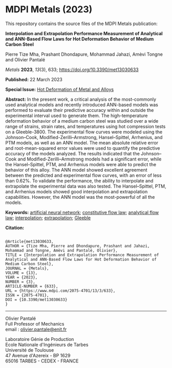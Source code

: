 # MDPI Metals (2023)

This repository contains the source files of the MDPI Metals publication:

**Interpolation and Extrapolation Performance Measurement of Analytical and ANN-Based Flow Laws for Hot Deformation Behavior of Medium Carbon Steel**

Pierre Tize Mha, Prashant Dhondapure, Mohammad Jahazi, Amèvi Tongne and Olivier Pantalé

*Metals* **2023**, *13*(3), 633; https://doi.org/10.3390/met13030633

**Published:**  22 March 2023

**Special Issue:** [Hot Deformation of Metal and Alloys](https://www.mdpi.com/journal/metals/special_issues/Hot_Deformation_Metal)

**Abstract:** In the present work, a critical analysis of the most-commonly used analytical models and recently introduced ANN-based models was performed to evaluate their predictive accuracy within and outside the experimental interval used to generate them. The high-temperature deformation behavior of a medium carbon steel was studied over a wide range of strains, strain rates, and temperatures using hot compression tests on a Gleeble-3800. The experimental flow curves were modeled using the Johnson–Cook, Modified-Zerilli–Armstrong, Hansel–Spittel, Arrhenius, and PTM models, as well as an ANN model. The mean absolute relative error and root-mean-squared error values were used to quantify the predictive accuracy of the models analyzed. The results indicated that the Johnson–Cook and Modified-Zerilli–Armstrong models had a significant error, while the Hansel–Spittel, PTM, and Arrhenius models were able to predict the behavior of this alloy. The ANN model showed excellent agreement between the predicted and experimental flow curves, with an error of less than 0.62%. To validate the performance, the ability to interpolate and extrapolate the experimental data was also tested. The Hansel–Spittel, PTM, and Arrhenius models showed good interpolation and extrapolation capabilities. However, the ANN model was the most-powerful of all the models.

**Keywords:** [artificial neural network](https://www.mdpi.com/search?q=artificial+neural+network); [constitutive flow law](https://www.mdpi.com/search?q=constitutive+flow+law); [analytical flow law](https://www.mdpi.com/search?q=analytical+flow+law); [interpolation](https://www.mdpi.com/search?q=interpolation); [extrapolation](https://www.mdpi.com/search?q=extrapolation); [Gleeble](https://www.mdpi.com/search?q=Gleeble)

**Citation:** 

```

@Article{met13030633,
AUTHOR = {Tize Mha, Pierre and Dhondapure, Prashant and Jahazi, Mohammad and Tongne, Amèvi and Pantalé, Olivier},
TITLE = {Interpolation and Extrapolation Performance Measurement of Analytical and ANN-Based Flow Laws for Hot Deformation Behavior of Medium Carbon Steel},
JOURNAL = {Metals},
VOLUME = {13},
YEAR = {2023},
NUMBER = {3},
ARTICLE-NUMBER = {633},
URL = {https://www.mdpi.com/2075-4701/13/3/633},
ISSN = {2075-4701},
DOI = {10.3390/met13030633}
}
```





***

Olivier Pantalé  
Full Professor of Mechanics  
email : olivier.pantale@enit.fr

Laboratoire Génie de Production  
Ecole Nationale d'Ingénieurs de Tarbes  
Université de Toulouse  
47 Avenue d'Azereix - BP 1629  
65016 TARBES - CEDEX - FRANCE
